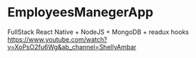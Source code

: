 # EmployeesManegerApp

FullStack React Native + NodeJS + MongoDB + readux hooks
https://www.youtube.com/watch?v=XoPsO2fu6Wg&ab_channel=ShellyAmbar
